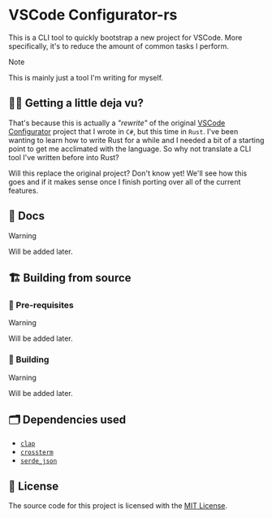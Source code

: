 # VSCode Configurator-rs

This is a CLI tool to quickly bootstrap a new project for VSCode. More specifically, it's to reduce the amount of common tasks I perform.

> [!NOTE]
> This is mainly just a tool I'm writing for myself.

## 😵‍💫 **Getting a little deja vu?**

That's because this is actually a _"rewrite"_ of the original [VSCode Configurator](https://github.com/Smalls1652/SmallsOnline.VSCode.Configurator) project that I wrote in `C#`, but this time in `Rust`. I've been wanting to learn how to write Rust for a while and I needed a bit of a starting point to get me acclimated with the language. So why not translate a CLI tool I've written before into Rust?

Will this replace the original project? Don't know yet! We'll see how this goes and if it makes sense once I finish porting over all of the current features.

## 📄 Docs

> [!WARNING]
> Will be added later.

## 🏗️ Building from source

### 🧰 Pre-requisites

> [!WARNING]
> Will be added later.

### 🧱 Building

> [!WARNING]
> Will be added later.

## 🗂️ Dependencies used

- [`clap`](https://crates.io/crates/clap)
- [`crossterm`](https://crates.io/crates/crossterm)
- [`serde_json`](https://crates.io/crates/serde_json)

## 🤝 License

The source code for this project is licensed with the [MIT License](LICENSE).
